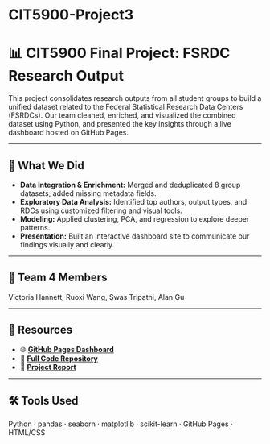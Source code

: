 # CIT5900-Project3
# 📊 CIT5900 Final Project: FSRDC Research Output

This project consolidates research outputs from all student groups to build a unified dataset related to the Federal Statistical Research Data Centers (FSRDCs). Our team cleaned, enriched, and visualized the combined dataset using Python, and presented the key insights through a live dashboard hosted on GitHub Pages.

---

## 🧠 What We Did
- **Data Integration & Enrichment:** Merged and deduplicated 8 group datasets; added missing metadata fields.
- **Exploratory Data Analysis:** Identified top authors, output types, and RDCs using customized filtering and visual tools.
- **Modeling:** Applied clustering, PCA, and regression to explore deeper patterns.
- **Presentation:** Built an interactive dashboard site to communicate our findings visually and clearly.

---

## 👥 Team 4 Members
Victoria Hannett, Ruoxi Wang, Swas Tripathi, Alan Gu

---

## 🔗 Resources
- 🌐 [**GitHub Pages Dashboard**](https://rosiewang1224.github.io/CIT5900-Project3/)
- 📁 [**Full Code Repository**](https://github.com/RosieWang1224/CIT5900-Project3)
- 📄 [**Project Report**](file:///Users/ruoxiwang/Downloads/Report_Group4.pdf)

---

## 🛠️ Tools Used
Python · pandas · seaborn · matplotlib · scikit-learn · GitHub Pages · HTML/CSS
